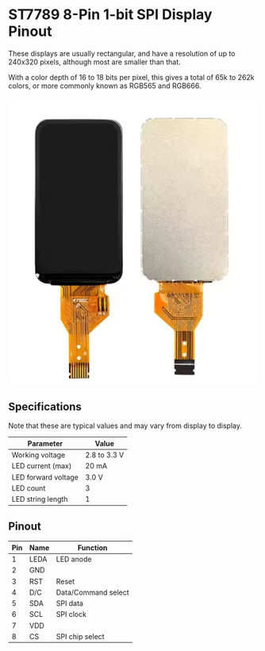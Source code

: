 # ST7789 8-Pin 1-bit SPI Display Pinout

These displays are usually rectangular, and have a resolution of up to 240x320 pixels, although most are smaller than that.

With a color depth of 16 to 18 bits per pixel, this gives a total of 65k to 262k colors, or more commonly known as RGB565 and RGB666.

![st7789 display](resources/st7789_8p_1spi.png)

## Specifications

Note that these are typical values and may vary from display to display.

| Parameter | Value |
|---|---|
| Working voltage | 2.8 to 3.3 V |
| LED current (max) | 20 mA | 
| LED forward voltage | 3.0 V |
| LED count | 3 |
| LED string length | 1 |

## Pinout

| Pin | Name | Function |
|---|---|---|
| 1 | LEDA | LED anode |
| 2 | GND | |
| 3 | RST | Reset |
| 4 | D/C | Data/Command select |
| 5 | SDA | SPI data |
| 6 | SCL | SPI clock |
| 7 | VDD | |
| 8 | CS | SPI chip select |